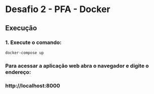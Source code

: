 # Desafio 2 - PFA - Docker

## Execução

### 1. Execute o comando:
```sh
docker-compose up
```
### Para acessar a aplicação web abra o navegador e digite o endereço: 
### http://localhost:8000
